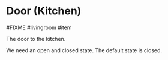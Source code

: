 # Door (Kitchen)

#FIXME #livingroom #item 

The door to the kitchen.

We need an open and closed state. The default state is closed.